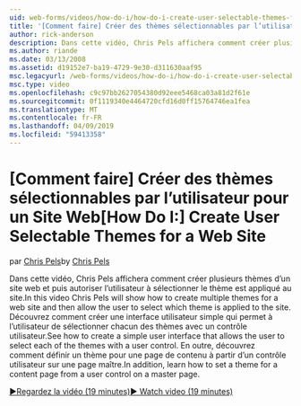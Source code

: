 ```yaml
---
uid: web-forms/videos/how-do-i/how-do-i-create-user-selectable-themes-for-a-web-site
title: '[Comment faire] Créer des thèmes sélectionnables par l’utilisateur pour un Site Web | Microsoft Docs'
author: rick-anderson
description: Dans cette vidéo, Chris Pels affichera comment créer plusieurs thèmes d’un site web et puis autoriser l’utilisateur à sélectionner le thème est appliqué au site. Voir comment...
ms.author: riande
ms.date: 03/13/2008
ms.assetid: d19152e7-ba19-4729-9e30-d311630aaf95
msc.legacyurl: /web-forms/videos/how-do-i/how-do-i-create-user-selectable-themes-for-a-web-site
msc.type: video
ms.openlocfilehash: c9c97bb2627054380d92eee5468ca03a81d2f61e
ms.sourcegitcommit: 0f1119340e4464720cfd16d0ff15764746ea1fea
ms.translationtype: MT
ms.contentlocale: fr-FR
ms.lasthandoff: 04/09/2019
ms.locfileid: "59413358"
---
```

# <a name="how-do-i-create-user-selectable-themes-for-a-web-site"></a><span data-ttu-id="871f8-104">[Comment faire] Créer des thèmes sélectionnables par l’utilisateur pour un Site Web</span><span class="sxs-lookup"><span data-stu-id="871f8-104">[How Do I:] Create User Selectable Themes for a Web Site</span></span>

<span data-ttu-id="871f8-105">par [Chris Pels](https://twitter.com/chrispels)</span><span class="sxs-lookup"><span data-stu-id="871f8-105">by [Chris Pels](https://twitter.com/chrispels)</span></span>

<span data-ttu-id="871f8-106">Dans cette vidéo, Chris Pels affichera comment créer plusieurs thèmes d’un site web et puis autoriser l’utilisateur à sélectionner le thème est appliqué au site.</span><span class="sxs-lookup"><span data-stu-id="871f8-106">In this video Chris Pels will show how to create multiple themes for a web site and then allow the user to select which theme is applied to the site.</span></span> <span data-ttu-id="871f8-107">Découvrez comment créer une interface utilisateur simple qui permet à l’utilisateur de sélectionner chacun des thèmes avec un contrôle utilisateur.</span><span class="sxs-lookup"><span data-stu-id="871f8-107">See how to create a simple user interface that allows the user to select each of the themes with a user control.</span></span> <span data-ttu-id="871f8-108">En outre, découvrez comment définir un thème pour une page de contenu à partir d’un contrôle utilisateur sur une page maître.</span><span class="sxs-lookup"><span data-stu-id="871f8-108">In addition, learn how to set a theme for a content page from a user control on a master page.</span></span>

[<span data-ttu-id="871f8-109">&#9654;Regardez la vidéo (19 minutes)</span><span class="sxs-lookup"><span data-stu-id="871f8-109">&#9654; Watch video (19 minutes)</span></span>](https://channel9.msdn.com/Blogs/ASP-NET-Site-Videos/how-do-i-create-user-selectable-themes-for-a-web-site)
